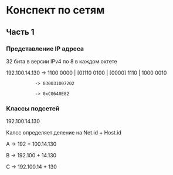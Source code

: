 # Конспект по сетям

## Часть 1

### Представление IP адреса

32 бита в версии IPv4 по 8 в каждом октете

192.100.14.130 -> 1100 0000 | [0]110 0100 | [0000] 1110 | 1000 0010

               -> 030031007202
               
               -> 0xC0640E82

### Классы подсетей

192.100.14.130

Калсс определяет деление на Net.id + Host.id

A -> 192 + 100.14.130

B -> 192.100 + 14.130

C -> 192.100.14 + 130
